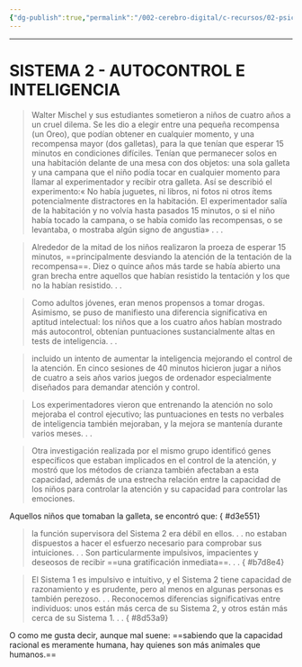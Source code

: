 ```yaml
---
{"dg-publish":true,"permalink":"/002-cerebro-digital/c-recursos/02-psicologia/a-libros/01-piensa-rapido-piensa-despacio/a2c3-sistema-2-autocontrol-e-inteligencia/"}
---
```



---
# SISTEMA 2 - AUTOCONTROL E INTELIGENCIA
>Walter Mischel y sus estudiantes sometieron a niños de cuatro años a un cruel dilema. Se les dio a elegir entre una pequeña recompensa (un Oreo), que podían obtener en cualquier momento, y una recompensa mayor (dos galletas), para la que tenían que esperar 15 minutos en condiciones difíciles. Tenían que permanecer solos en una habitación delante de una mesa con dos objetos: una sola galleta y una campana que el niño podía tocar en cualquier momento para llamar al experimentador y recibir otra galleta. Así se describió el experimento:« No había juguetes, ni libros, ni fotos ni otros ítems potencialmente distractores en la habitación. El experimentador salía de la habitación y no volvía hasta pasados 15 minutos, o si el niño había tocado la campana, o se había comido las recompensas, o se levantaba, o mostraba algún signo de angustia» . . .

>Alrededor de la mitad de los niños realizaron la proeza de esperar 15 minutos, ==principalmente desviando la atención de la tentación de la recompensa==. Diez o quince años más tarde se había abierto una gran brecha entre aquellos que habían resistido la tentación y los que no la habían resistido. . .

>Como adultos jóvenes, eran menos propensos a tomar drogas. Asimismo, se puso de manifiesto una diferencia significativa en aptitud intelectual: los niños que a los cuatro años habían mostrado más autocontrol, obtenían puntuaciones sustancialmente altas en tests de inteligencia. . .

>incluido un intento de aumentar la inteligencia mejorando el control de la atención. En cinco sesiones de 40 minutos hicieron jugar a niños de cuatro a seis años varios juegos de ordenador especialmente diseñados para demandar atención y control.

>Los experimentadores vieron que entrenando la atención no solo mejoraba el control ejecutivo; las puntuaciones en tests no verbales de inteligencia también mejoraban, y la mejora se mantenía durante varios meses. . .

>Otra investigación realizada por el mismo grupo identificó genes específicos que estaban implicados en el control de la atención, y mostró que los métodos de crianza también afectaban a esta capacidad, además de una estrecha relación entre la capacidad de los niños para controlar la atención y su capacidad para controlar las emociones.

Aquellos niños que tomaban la galleta, se encontró que:
{ #d3e551}

>la función supervisora del Sistema 2 era débil en ellos. . .
>no estaban dispuestos a hacer el esfuerzo necesario para comprobar sus intuiciones. . .
>Son particularmente impulsivos, impacientes y deseosos de recibir ==una gratificación inmediata==. . .
{ #b7d8e4}


>El Sistema 1 es impulsivo e intuitivo, y el Sistema 2 tiene capacidad de razonamiento y es prudente, pero al menos en algunas personas es también perezoso. . . Reconocemos diferencias significativas entre individuos: unos están más cerca de su Sistema 2, y otros están más cerca de su Sistema 1. . .
{ #8d53a9}


O como me gusta decir, aunque mal suene: ==sabiendo que la capacidad racional es meramente humana, hay quienes son más animales que humanos.==


